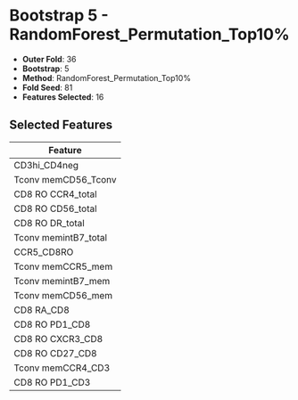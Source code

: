 # Bootstrap 5 - RandomForest_Permutation_Top10%

- **Outer Fold**: 36
- **Bootstrap**: 5
- **Method**: RandomForest_Permutation_Top10%
- **Fold Seed**: 81
- **Features Selected**: 16

## Selected Features

| Feature |
|---------|
| CD3hi_CD4neg |
| Tconv memCD56_Tconv |
| CD8 RO CCR4_total |
| CD8 RO CD56_total |
| CD8 RO DR_total |
| Tconv memintB7_total |
| CCR5_CD8RO |
| Tconv memCCR5_mem |
| Tconv memintB7_mem |
| Tconv memCD56_mem |
| CD8 RA_CD8 |
| CD8 RO PD1_CD8 |
| CD8 RO CXCR3_CD8 |
| CD8 RO CD27_CD8 |
| Tconv memCCR4_CD3 |
| CD8 RO PD1_CD3 |
